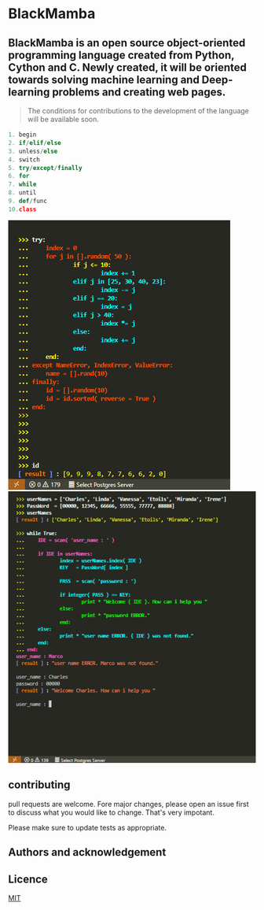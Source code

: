 # BlackMamba 
## BlackMamba is an open source object-oriented programming language created from **Python, Cython and C**. Newly created, it will be oriented towards solving machine learning and Deep-learning problems and creating web pages.
>The conditions for contributions to the development of the language will be available soon.

```python
1. begin
2. if/elif/else
3. unless/else
4. switch
5. try/except/finally
6. for
7. while
8. until
9. def/func
10.class

```
![try block](/images/try.png)
![while block](/images/while.png)

## contributing
pull requests are welcome. Fore major changes, please open an issue first to discuss what you would like to change.
That's very impotant.

Please make sure to update tests as appropriate.

## Authors and acknowledgement

## Licence 
[MIT](https://github.com/amiehe-essomba/BlackMamba/blob/BlackMamba/LICENSE)
